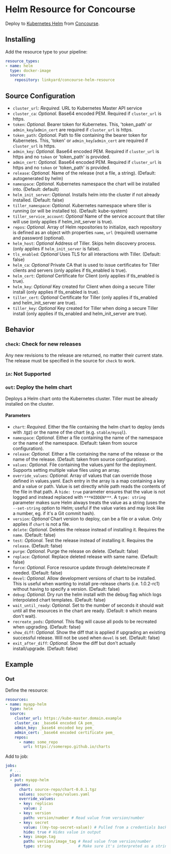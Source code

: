 # Helm Resource for Concourse

Deploy to [Kubernetes Helm](https://github.com/kubernetes/helm) from [Concourse](https://concourse.ci/).

## Installing

Add the resource type to your pipeline:

```yaml
resource_types:
- name: helm
  type: docker-image
  source:
    repository: linkyard/concourse-helm-resource
```

## Source Configuration

* `cluster_url`: *Required.* URL to Kubernetes Master API service
* `cluster_ca`: *Optional.* Base64 encoded PEM. Required if `cluster_url` is https.
* `token`: *Optional.* Bearer token for Kubernetes.  This, 'token_path' or `admin_key`/`admin_cert` are required if `cluster_url` is https.
* `token_path`: *Optional.* Path to file containing the bearer token for Kubernetes.  This, 'token' or `admin_key`/`admin_cert` are required if `cluster_url` is https.
* `admin_key`: *Optional.* Base64 encoded PEM. Required if `cluster_url` is https and no `token` or 'token_path' is provided.
* `admin_cert`: *Optional.* Base64 encoded PEM. Required if `cluster_url` is https and no `token` or 'token_path' is provided.
* `release`: *Optional.* Name of the release (not a file, a string). (Default: autogenerated by helm)
* `namespace`: *Optional.* Kubernetes namespace the chart will be installed into. (Default: default)
* `helm_init_server`: *Optional.* Installs helm into the cluster if not already installed. (Default: false)
* `tiller_namespace`: *Optional.* Kubernetes namespace where tiller is running (or will be installed to). (Default: kube-system)
* `tiller_service_account`: *Optional* Name of the service account that tiller will use (only applies if helm_init_server is true).
* `repos`: *Optional.* Array of Helm repositories to initialize, each repository is defined as an object with properties `name`, `url` (required) username and password (optional).
* `helm_host`: *Optional* Address of Tiller. Skips helm discovery process. (only applies if `helm_init_server` is false).
* `tls_enabled`: *Optional* Uses TLS for all interactions with Tiller. (Default: false)
* `helm_ca`: *Optional* Private CA that is used to issue certificates for Tiller clients and servers (only applies if tls_enabled is true).
* `helm_cert`: *Optional* Certificate for Client (only applies if tls_enabled is true).
* `helm_key`: *Optional* Key created for Client when doing a secure Tiller install (only applies if tls_enabled is true).
* `tiller_cert`: *Optional* Certificate for Tiller (only applies if tls_enabled and helm_init_server are true).
* `tiller_key`: *Optional* Key created for Tiller when doing a secure Tiller install (only applies if tls_enabled and helm_init_server are true).
## Behavior

### `check`: Check for new releases

Any new revisions to the release are returned, no matter their current state. The release must be specified in the
source for `check` to work.

### `in`: Not Supported

### `out`: Deploy the helm chart

Deploys a Helm chart onto the Kubernetes cluster. Tiller must be already installed
on the cluster.

#### Parameters

* `chart`: *Required.* Either the file containing the helm chart to deploy (ends with .tgz) or the name of the chart (e.g. `stable/mysql`).
* `namespace`: *Optional.* Either a file containing the name of the namespace or the name of the namespace. (Default: taken from source configuration).
* `release`: *Optional.* Either a file containing the name of the release or the name of the release. (Default: taken from source configuration).
* `values`: *Optional.* File containing the values.yaml for the deployment. Supports setting multiple value files using an array.
* `override_values`: *Optional.* Array of values that can override those defined in values.yaml. Each entry in
  the array is a map containing a key and a value or path. Value is set directly while path reads the contents of
  the file in that path. A `hide: true` parameter ensures that the value is not logged and instead replaced with `***HIDDEN***`.
  A `type: string` parameter makes sure Helm always treats the value as a string (uses the `--set-string` option to Helm; useful if the value varies
  and may look like a number, eg. if it's a Git commit hash).
* `version`: *Optional* Chart version to deploy, can be a file or a value. Only applies if `chart` is not a file.
* `delete`: *Optional.* Deletes the release instead of installing it. Requires the `name`. (Default: false)
* `test`: *Optional.* Test the release instead of installing it. Requires the `release`. (Default: false)
* `purge`: *Optional.* Purge the release on delete. (Default: false)
* `replace`: *Optional.* Replace deleted release with same name. (Default: false)
* `force`: *Optional.* Force resource update through delete/recreate if needed. (Default: false)
* `devel`: *Optional.* Allow development versions of chart to be installed. This is useful when wanting to install pre-release
  charts (i.e. 1.0.2-rc1) without having to specify a version. (Default: false)
* `debug`: *Optional.* Dry run the helm install with the debug flag which logs interpolated chart templates. (Default: false)
* `wait_until_ready`: *Optional.* Set to the number of seconds it should wait until all the resources in
    the chart are ready. (Default: `0` which means don't wait).
* `recreate_pods`: *Optional.* This flag will cause all pods to be recreated when upgrading. (Default: false)
* `show_diff`: *Optional.* Show the diff that is applied if upgrading an existing successful release. Will not be used when `devel` is set. (Default: false)
* `exit_after_diff`: *Optional.* Show the diff but don't actually install/upgrade. (Default: false)

## Example

### Out

Define the resource:

```yaml
resources:
- name: myapp-helm
  type: helm
  source:
    cluster_url: https://kube-master.domain.example
    cluster_ca: _base64 encoded CA pem_
    admin_key: _base64 encoded key pem_
    admin_cert: _base64 encoded certificate pem_
    repos:
      - name: some_repo
        url: https://somerepo.github.io/charts
```

Add to job:

```yaml
jobs:
  # ...
  plan:
  - put: myapp-helm
    params:
      chart: source-repo/chart-0.0.1.tgz
      values: source-repo/values.yaml
      override_values:
      - key: replicas
        value: 2
      - key: version
        path: version/number # Read value from version/number
      - key: secret
        value: ((my-top-secret-value)) # Pulled from a credentials backend like Vault
        hide: true # Hides value in output
      - key: image.tag
        path: version/image_tag # Read value from version/number
        type: string            # Make sure it's interpreted as a string by Helm (not a number)
```
